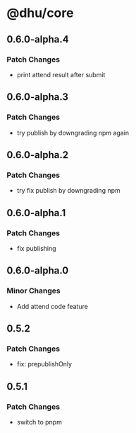 # @dhu/core

## 0.6.0-alpha.4

### Patch Changes

- print attend result after submit

## 0.6.0-alpha.3

### Patch Changes

- try publish by downgrading npm again

## 0.6.0-alpha.2

### Patch Changes

- try fix publish by downgrading npm

## 0.6.0-alpha.1

### Patch Changes

- fix publishing

## 0.6.0-alpha.0

### Minor Changes

- Add attend code feature

## 0.5.2

### Patch Changes

- fix: prepublishOnly

## 0.5.1

### Patch Changes

- switch to pnpm
